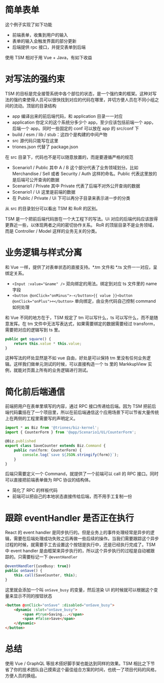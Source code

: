 # 简单表单

这个例子实现了如下功能

* 前端表单，收集到用户的输入
* 表单的输入会触发界面的部分更新
* 后端提供 rpc 接口，并提交表单到后端

使用 TSM 相对于用 Vue + Java，有如下收益

# 对写法的强约束

TSM 的目标是完全接管系统中各个部位的状态，是一个强约束的框架。这种对写法的强约束使得人员可以很快找到对应的代码在哪里，并切方便人员在不同小组之间的流动。顶层的目录结构

* app 编译出来的前后端代码，和 application 目录一一对应
* application 你定义的这个系统分多少个 app，至少应该包括前端一个 app，后端一个 app。同时一些固定的 conf 可以放在 app 的 src/conf 下
* build / esm / lib / stub：这四个是构建的中间产物
* src 源代码只能写在这里
* triones.json 代替了 package.json

在 src 目录下，代码也不是可以随意放置的，而是要遵循严格的规范

* Scenario1 / Public 其中 A / B 这个部分代表了业务领域划分。比如 Merchandise / Sell 或者 Security / Auth 这样的命名。Public 代表这里放的是后端可公开查询的数据
* Scenario1 / Private 其中 Private 代表了后端不对外公开查询的数据
* Scenario1 / Ui 这里是前端的数据
* 在 Public / Private / Ui 下可以再分子目录来表示进一步的分类

从 src 的目录划分可以看出 TSM 和 RoR 的区别。

TSM 是一个把前后端代码放在一个大工程下的写法。Ui 对应的后端代码应该放得更靠近一些，以体现两者之间的密切协作关系。
RoR 的顶层目录不是业务领域，而是 Controller / Model 这样的业务无关的分类。

# 业务逻辑与样式分离

和 Vue 一样，提供了对表单状态的直接支持。*.tm 文件和 *.ts 文件一一对应，呈绑定关系。

* `<Input :value="&name" />` 双向绑定的用法。绑定到对应 ts 文件里的 name 字段
* `<button @onClick="onMinus">-</button>{{ value }}<button @onClick="onPlus">+</button>` 单向绑定，由业务代码自己控制 command 如何处理

和 Vue 不同的地方在于，TSM 规定了 tm 可以写什么，ts 可以写什么，而不是随意发挥。在 tm 文件中无法写表达式，如果需要绑定的数据需要经过 transform，需要把对应的逻辑写到 ts 里。

```ts
public get square() {
    return this.value * this.value;
}
```

这种写法的坏处显然是不如 vue 自由，好处是可以保持 tm 里没有任何业务逻辑。这样我们做单元测试的时候，可以直接构造一个 ts 里的 MarkkupView 实例，就能对页面上所有的业务逻辑进行测试。

# 简化前后端通信

前端把用户在表单里填写的内容，通过 RPC 接口传递给后端。因为 TSM 把前后端代码囊括在了一个项目里，所以在前后端通信这个应用场景下可以节省大量传统上在两侧的工程里需要写的声明定义。

```ts
import * as Biz from '@triones/biz-kernel';
import { CounterForm } from '@app/Scenario1/Ui/CounterForm';

@Biz.published
export class SaveCounter extends Biz.Command {
    public run(form: CounterForm) {
        console.log(`save ${JSON.stringify(form)}`);
    }
}
```

后端只需要定义一个 Command，就提供了一个前端可以 call 的 RPC 接口。同时可以直接把前端表单做为 RPC 协议的结构体。

* 简化了 RPC 的样板代码
* 前端可以把自己的本地状态直接传给后端，而不用手工复制一份

# 跟踪 eventHandler 是否正在执行

React 的 event handler 是同步执行的。但是业务上的事件处理经常是异步的逻辑，需要在后端处理成功失败之后再做一些后续的操作。当我们需要跟踪这个异步过程的时候，就需要手工去设置这个按钮是执行中，还是已经执行完成了。TSM 中 event handler 是由框架来异步执行的，所以这个异步执行的过程是自动被跟踪的。只需要标记一下 `@eventHandler`

```ts
@eventHandler({useBusy: true})
public onSave() {
    this.call(SaveCounter, this);
}
```

这里就会添加一个叫 `onSave_busy` 的变量，然后渲染 UI 的时候就可以根据这个变量来显示不同的按钮状态

```html
<button @onClick="onSave" :disabled="onSave_busy">
    <dynamic :slot="onSave_busy">
        <span #true>Saving...</span>
        <span #false>Save</span>
    </dynamic>
</button>
```

# 总结

使用 Vue / GraphQL 等技术搭好脚手架也能达到同样的效果。TSM 相比之下节省了你的技术团队自己摸索这个最佳组合方案的时间，也统一了项目代码的风格，方便人员的换组。